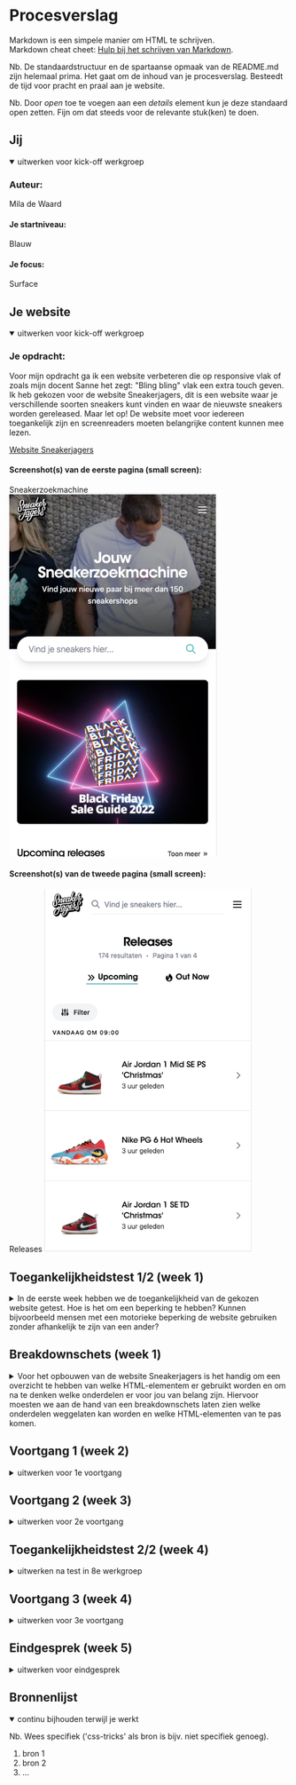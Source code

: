 # Procesverslag
Markdown is een simpele manier om HTML te schrijven.  
Markdown cheat cheet: [Hulp bij het schrijven van Markdown](https://github.com/adam-p/markdown-here/wiki/Markdown-Cheatsheet).

Nb. De standaardstructuur en de spartaanse opmaak van de README.md zijn helemaal prima. Het gaat om de inhoud van je procesverslag. Besteedt de tijd voor pracht en praal aan je website.

Nb. Door *open* toe te voegen aan een *details* element kun je deze standaard open zetten. Fijn om dat steeds voor de relevante stuk(ken) te doen.





## Jij

<details open>
  <summary>uitwerken voor kick-off werkgroep</summary>

  ### Auteur:
  Mila de Waard

  #### Je startniveau:
  Blauw

  #### Je focus:
  Surface
 
</details>





## Je website

<details open>
  <summary>uitwerken voor kick-off werkgroep</summary>

  ### Je opdracht:
  Voor mijn opdracht ga ik een website verbeteren die op responsive vlak of zoals mijn docent Sanne het zegt: "Bling bling" vlak een extra touch geven. Ik heb gekozen voor de website Sneakerjagers, dit is een website waar je verschillende soorten sneakers kunt vinden en waar de nieuwste sneakers worden gereleased. 
  Maar let op! De website moet voor iedereen toegankelijk zijn en screenreaders moeten belangrijke content kunnen mee lezen.

  <a href= "https://www.sneakerjagers.com">Website Sneakerjagers</a>

  #### Screenshot(s) van de eerste pagina (small screen): 
  Sneakerzoekmachine 
  <img src="readme-images/startscherm.png" width="375px" alt="omschrijving van de pagina">

  #### Screenshot(s) van de tweede pagina (small screen):
  Releases
  <img src="readme-images/tweede-scherm.png" width="375px" alt="omschrijving van de pagina">
 
</details>



## Toegankelijkheidstest 1/2 (week 1)

<details>
  <summary>In de eerste week hebben we de toegankelijkheid van de gekozen website getest. Hoe is het om een beperking te hebben? Kunnen bijvoorbeeld mensen met een motorieke beperking de website gebruiken zonder afhankelijk te zijn van een ander?</summary>
  

  ### Bevindingen
  Lijst met je bevindingen die in de test naar voren kwamen:
  

  #### Screenreader
  De Sneakerjagers website heeft veel Engelse termen wat er voor zorgt dat een Nederlandstalige screenreader een aantal Engelse woorden verkeerd uitspreekt.

  Aangezien de website grotendeels uit Engels bestaat zou het niet veel uitmaken als de screenreading in het Engels is in plaats van Nederlands. Het enige probleem dan zou zijn is dat de titel niet goed wordt uitgesproken... en die is vrij belangrijk. 


  #### Muis en Toetsenbord 
  Met de TAB knop ga je van links naar rechts de webpagina door. Het kost een hoop tijd omdat je langs alle koppen, butons en links gaat. Gelukkig is er aan het begin een optie om de toolbar te skippen, maar dat is het dan ook wel.
  Het zou handig zijn als je aan het einde niet langs alle links hoeft, want die zijn niet heel belanrgijk.


  #### Motoriek (shocks, elastiekjes)
  Bij de motoriek oefening kwam ik er achter dat het heel lastig is om op meerdere dingen te gelijk te focussen. Je kunt geen 100% concentratie leggen op het typen of in dit geval op de ballon die ondertussen in de lucht gehouden moest worden. 

  Naast de ballon was er ook een apparaat die je kon laten voelen hoe het kan zijn als je Parkinson hebt. Je kreeg een schok toegediend terwijl je probeerde de website te gebruiken. Wat ik merkte is dat iets langzaams uitvoeren lastiger is dan wanneer je iets snel wilt gaan doen. Bijvoorbeeld met typen, als je langzaam typt duurt het langer voordat je de juiste toets hebt geraakt, omdat de focus dan meer op het trillen van het arm lag dan op het typen. Maar als je sneller probeerde te typen dan maak je wel weer vaker een typefout, en dat kost ook tijd. 
  Een oplossing zou zijn een goede typecursus doen. 

  Dan waren er ook elastiekjes die je om je vinger kon doen. Typen met beperkte vingers voelt heel onwennig aan het begin, maar daar kun je wel aan wennen. Het hangt er natuurlijk wel van af aan welke vinger(s) je een motorieke belemmering hebt.


  #### Visueel (brillen, contrast, kleurenblind, dark/light). 
  Met de verschillende testbrillen werd er steeds een stuk van je zicht afgeschermd. Het vervelende is dat je meer focus moet leggen op hetgeen waar je wel nog zicht op hebt, hierdoor raak je sneller vermoeid in het hoofd of krijg je zelfs hoofdpijn.

  Verder heeft de Sneakerjagers website geen darkmode optie en voor kleurenblinden kan het zijn dat je sneakers koopt met en een bepaalde "kleur" combinatie die jij als kleurenblinden als mooi ervaart, maar voor een ander er daadwerkelijk anders uitzien. 
</details>



## Breakdownschets (week 1)

<details>
  <summary>Voor het opbouwen van de website Sneakerjagers is het handig om een overzicht te hebben van welke HTML-elementem er gebruikt worden en om na te denken welke onderdelen er voor jou van belang zijn. Hiervoor moesten we aan de hand van een breakdownschets laten zien welke onderdelen weggelaten kan worden en welke HTML-elementen van te pas komen.</summary>

  ### de hele pagina: 
  <img src="readme-images/breakdownschets-sneakerjagers.png" width="375px" alt="breakdown van de hele pagina">

  ### dynamisch deel (bijv menu): 
  <img src="readme-images/menu-sneakerjagers.png" width="375px" alt="breakdown van een dynamisch deel">
</details>





## Voortgang 1 (week 2)

<details>
  <summary>uitwerken voor 1e voortgang</summary>

  ### Stand van zaken
  hier dit ging goed & dit was lastig (neem ook screenshots op van delen van je website en code)

  Voor mij is het starten met code een grote drempel, aangezien ik vrijwel "alles" ben vergeten van twee jaar geleden. Eerlijk gezegd had ik ook nooit verwacht dat ik weer code zou schrijven. Maar goed, de lessen vind ik best leuk, op sociaal vlak dan haha. Nee even serieus er wordt ook heel goed uitleg gegeven, het is gewoon een kwestie van oefenen, oefenen, oefenen. 
  Daarnaast heb ik hulp gevraagd aan één van de student-assistenten. Het eerste wat ik namelijk dacht: Ik moet eerst de basis goed hebben, dus daar heb ik mij op gefocust. En stap voor stap kom ik hopelijk ergens.

  Hier een begin van mijn header.
  <img src="readme-images/eerste-header-code.png" width="375px" alt="breakdown van een dynamisch deel">

  ### Agenda voor meeting
  samen met je groepje opstellen

  | student 1      | student 2          | student 3    | Mila (ik)      |
  | ---            | ---                | ---          | TO DO            |
  | dit bespreken  | en dit             | en ik dit    | - Basisstructuur   |
  | en dat ook nog | dit als er tijd is | nog een punt | - Inhoud verzamelen (afbeeldingen, iconen, fonts)|
  | ...            | ...                | ...          | - Bronnen niet vergeten
  |                |                    |              | - CCS'en
  |                |                    |              | - 


  ### Verslag van meeting
  hier na afloop snel de uitkomsten van de meeting vastleggen

  - punt 1
  - punt 2
  - nog een punt
  - ...

</details>





## Voortgang 2 (week 3)

<details>
  <summary>uitwerken voor 2e voortgang</summary>

  ### Stand van zaken
  hier dit ging goed & dit was lastig (neem ook screenshots op van delen van je website en code)


  ### Agenda voor meeting
  samen met je groepje opstellen

  | student 1      | student 2          | student 3    | student 4        |
  | ---            | ---                | ---          | ---              |
  | dit bespreken  | en dit             | en ik dit    | en dan ik dat    |
  | en dat ook nog | dit als er tijd is | nog een punt | dit wil ik zeker |
  | ...            | ...                | ...          | ...              |


  ### Verslag van meeting
  hier na afloop snel de uitkomsten van de meeting vastleggen

  - punt 1
  - punt 2
  - nog een punt
- ...

</details>





## Toegankelijkheidstest 2/2 (week 4)

<details>
  <summary>uitwerken na test in 8e werkgroep</summary>

  ### Bevindingen
  Lijst met je bevindingen die in de test naar voren kwamen (geef ook aan wat er verbeterd is):

  #### Screenreader
  Hier korte omschrijving (met indien nodig afbeeldingen)

  Hier een omschrijving van hoe het opgelost kan worden (met indien nodig afbeeldingen)


  #### Muis en Toetsenbord 
  Hier korte omschrijving (met indien nodig afbeeldingen)

  Hier een omschrijving van hoe het opgelost kan worden (met indien nodig afbeeldingen)


  #### Motoriek (shocks, elastiekjes)
  Hier korte omschrijving (met indien nodig afbeeldingen)

  Hier een omschrijving van hoe het opgelost kan worden (met indien nodig afbeeldingen)


  #### Visueel (brillen, contrast, kleurenblind, dark/light). 
  Hier korte omschrijving (met indien nodig afbeeldingen)

  Hier een omschrijving van hoe het opgelost kan worden (met indien nodig afbeeldingen)

</details>





## Voortgang 3 (week 4)

<details>
  <summary>uitwerken voor 3e voortgang</summary>

  ### Stand van zaken
  hier dit ging goed & dit was lastig (neem ook screenshots op van delen van je website en code)


  ### Agenda voor meeting
  samen met je groepje opstellen

  | student 1      | student 2          | student 3    | student 4        |
  | ---            | ---                | ---          | ---              |
  | dit bespreken  | en dit             | en ik dit    | en dan ik dat    |
  | en dat ook nog | dit als er tijd is | nog een punt | dit wil ik zeker |
  | ...            | ...                | ...          | ...              |


  ### Verslag van meeting
  hier na afloop snel de uitkomsten van de meeting vastleggen

  - punt 1
  - punt 2
  - nog een punt
  - ...

</details>





## Eindgesprek (week 5)

<details>
  <summary>uitwerken voor eindgesprek</summary>

  ### Je uitkomst - karakteristiek screenshots:
  <img src="readme-images/dummy-plaatje.jpg" width="375px" alt="uitomst opdracht 1">


  ### Dit ging goed/Heb ik geleerd: 
  Korte omschrijving met plaatjes

  <img src="readme-images/dummy-plaatje.jpg" width="375px" alt="top">


  ### Dit was lastig/Is niet gelukt:
  Korte omschrijving met plaatjes

  <img src="readme-images/dummy-plaatje.jpg" width="375px" alt="bummer">
</details>





## Bronnenlijst

<details open>
  <summary>continu bijhouden terwijl je werkt</summary>

  Nb. Wees specifiek ('css-tricks' als bron is bijv. niet specifiek genoeg).

  1. bron 1
  2. bron 2
  3. ...

</details>